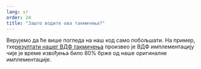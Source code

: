 ```yaml
---
lang: sr
order: 24
title: "Зашто водите ова такмичења?"
---
```


Верујемо да ће више погледа на наш код само побољшати. На пример, тхе[резултати нашег ВДФ такмичења](https://www.chia.net/2019/01/17/chia-vdf-competition-round-1-results-and-announcements.en.html) произвео је ВДФ имплементацију чије је време извођења било 80% брже од наше оригиналне имплементације.

